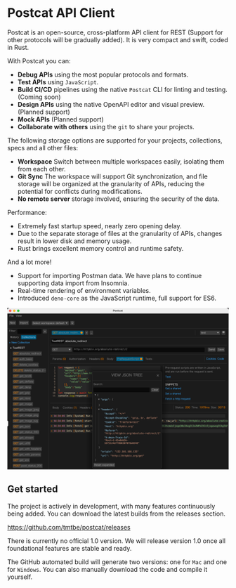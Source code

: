 # Postcat API Client

Postcat is an open-source, cross-platform API client for REST (Support for other protocols will be gradually added).
It is very compact and swift, coded in Rust.

With Postcat you can:

* **Debug APIs** using the most popular protocols and formats.
* **Test APIs** using `JavaScript`.
* **Build CI/CD** pipelines using the native `Postcat` CLI for linting and testing.(Coming soon)
* **Design APIs** using the native OpenAPI editor and visual preview.(Planned support)
* **Mock APIs** (Planned support)
* **Collaborate with others** using the `git` to share your projects.

The following storage options are supported for your projects, collections, specs and all other files:

* **Workspace** Switch between multiple workspaces easily, isolating them from each other.
* **Git Sync** The workspace will support Git synchronization, and file storage will be organized at the granularity of
  APIs, reducing the potential for conflicts during modifications.
* **No remote server** storage involved, ensuring the security of the data.

Performance:

* Extremely fast startup speed, nearly zero opening delay.
* Due to the separate storage of files at the granularity of APIs, changes result in lower disk and memory usage.
* Rust brings excellent memory control and runtime safety.

And a lot more!

* Support for importing Postman data. We have plans to continue supporting data import from Insomnia.
* Real-time rendering of environment variables.
* Introduced `deno-core` as the JavaScript runtime, full support for ES6.

![view.png](pics%2Fview.png)

## Get started

The project is actively in development, with many features continuously being added. You can download the latest builds
from the releases section.

https://github.com/tmtbe/postcat/releases

There is currently no official 1.0 version. We will release version 1.0 once all foundational features are stable and
ready.

The GitHub automated build will generate two versions: one for `Mac` and one for `Windows`. You can also manually
download the code and compile it yourself.
